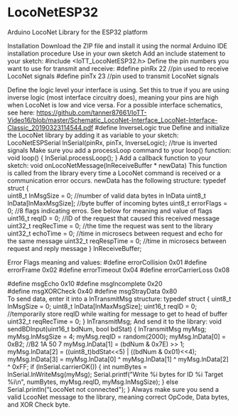 # LocoNetESP32
Arduino LocoNet Library for the ESP32 platform

Installation
Download the ZIP file and install it using the normal Arduino IDE installation procedure
Use in your own sketch
Add an include statement to your sketch: 
        #include <IoTT_LocoNetESP32.h>
Define the pin numbers you want to use for transmit and receive:
#define pinRx    22  //pin used to receive LocoNet signals
#define pinTx    23  //pin used to transmit LocoNet signals

Define the logic level your interface is using. Set this to true if you are using inverse logic (most interface circuitry does), meaning your pins are high when LocoNet is low and vice versa.
For a possible interface schematics, see here:  https://github.com/tanner87661/IoTT-Video16/blob/master/Schematic_LocoNet-Interface_LocoNet-Interface-Classic_20190323114544.pdf
#define InverseLogic true
Define and initialize the LocoNet library by adding it as variable to your sketch:
LocoNetESPSerial lnSerial(pinRx, pinTx, InverseLogic); //true is inverted signals
Make sure you add a processLoop  command to your loop() function:
void loop() {
  lnSerial.processLoop();
}
Add a callback function to your sketch:
void onLocoNetMessage(lnReceiveBuffer * newData)
This function is called from the library every time a LocoNet command is received or a communication error occurs. newData has the following structure:
typedef struct {  
    uint8_t    lnMsgSize = 0; //number of valid data bytes in lnData
    uint8_t    lnData[lnMaxMsgSize]; //byte buffer of incoming bytes
    uint8_t	   errorFlags = 0;	 //8 flags indicating erros. See below for meaning and value of flags
    uint16_t   reqID = 0; //ID of the request that caused this received message
    uint32_t   reqRecTime = 0; //the time the request was sent to the library
    uint32_t   echoTime = 0; //time in microsecs between request and echo for the same message
    uint32_t   reqRespTime = 0; //time in microsecs between request and reply message
} lnReceiveBuffer;

Error Flags meaning and values:
#define errorCollision    	0x01
#define errorFrame       	 0x02
#define errorTimeout      	0x04
#define errorCarrierLoss 	 0x08

#define msgEcho	0x10
#define msgIncomplete	0x20		
#define msgXORCheck       	0x40
#define msgStrayData	0x80	    
To send data, enter it into a lnTransmitMsg structure:
typedef struct {
    uint8_t    lnMsgSize = 0;
    uint8_t    lnData[lnMaxMsgSize];
    uint16_t   reqID = 0; //temporarily store reqID while waiting for message to get to head of buffer
    uint32_t   reqRecTime = 0;
} lnTransmitMsg;
And send it to the library:
void sendBDInput(uint16_t bdNum, bool bdStat)
{  lnTransmitMsg myMsg;
  myMsg.lnMsgSize = 4;
  myMsg.reqID = random(2000);
  myMsg.lnData[0] = 0xB2; //B2 1A 50 7
  myMsg.lnData[1] = (bdNum & 0x7E) >> 1;
  myMsg.lnData[2] = ((uint8_t)bdStat<<5) | ((bdNum & 0x01)<<4);
  myMsg.lnData[3] = myMsg.lnData[0] ^ myMsg.lnData[1] ^ myMsg.lnData[2] ^ 0xFF;
  if (lnSerial.carrierOK())
  {
    int numBytes = lnSerial.lnWriteMsg(myMsg);
    Serial.printf("Write %i bytes for ID %i Target %i\n", numBytes, myMsg.reqID, myMsg.lnMsgSize);
  }
  else
    Serial.println("LocoNet not connected");
}
Always make sure you send a valid LcooNet message to the library, meaning correct OpCode, Data bytes, and XOR Check byte.
